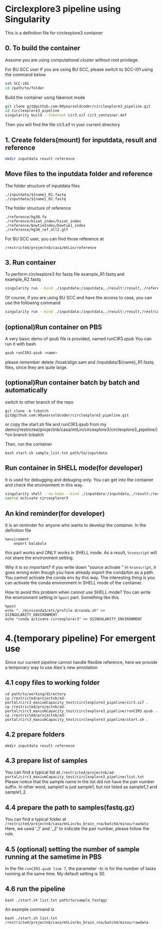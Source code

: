 # Circlexplore3 pipeline using Singularity
This is a definition file for circlexplore3 container

## 0. To build the container
Assume you are using computational cluster without root privilege.

For BU SCC user
    If you are using BU SCC, please switch to SCC-i01 using the command below
```bash
ssh SCC-i01
cd /path/to/folder
```

Build the container using fakeroot mode
```bash
git clone git@github.com:90yearsoldcoder/circlexplore3_pipeline.git
cd circlexplore3_pipeline
singularity build --fakeroot cir3.sif cir3_container.def
```

Then you will find the file cir3.sif in your current directory


## 1. Create folders(mount) for inputdata, result and reference
```bash
mkdir inputdata result reference
```

## Move files to the inputdata folder and reference
The folder structure of inputdata files
```
./inputdata/${name}_R1.fastq
./inputdata/${name}_R2.fastq
```

The folder structure of reference
```
./reference/hg38.fa 
./reference/hisat_index/hisat_index 
./reference/bowtieIndex/bowtie1_index 
./reference/hg38_ref_all2.gtf
```

For BU SCC user, you can find those reference at 
```
/restricted/projectnb/casa/mtLin/reference
```

## 3. Run container
To perform circlexplore3 for fastq file example_R1.fastq and example_R2.fastq
```bash
singularity run --bind ./inputdata:/inputdata,./result:/result,./reference:/reference cir3.sif example
```

Of course, if you are using BU SCC and have the access to casa, you can use the following command
```bash
singularity run --bind ./inputdata:/inputdata,./result:/result,/restricted/projectnb/casa/mtLin/reference:/reference cir3.sif example
```

## (optional)Run container on PBS
A very basic demo of qsub file is provided, named runCIR3.qsub
You can run it with bash
```bash
qsub runCIR3.qsub <name>
```
please remember delete /hisat/align.sam and /inputdata/${name}_R1.fastq files, since they are quite large.

## (optional)Run container batch by batch and automatically
switch to other branch of the repo
```
git clone -b tcbatch git@github.com:90yearsoldcoder/circlexplore3_pipeline.git
```
or
copy the start.sh file and runCIR3.qsub from my demo(/restricted/projectnb/casa/mtLin/circexplore3/circlexplore3_pipeline/) *on branch tcbatch

Then, run the container
```
bash start.sh sample_list.txt path/to/inputdata
```

## Run container in SHELL mode(for developer)
It is used for debugging and debuging only. You can get into the container and check the environment in this way.
```bash
singularity shell --no-home --bind ./inputdata:/inputdata,./result:/result,/restricted/projectnb/casa/mtLin/reference:/reference cir3.sif
source activate circexplorer3
```

## An kind reminder(for developer)
It is an reminder for anyone who wants to develop the container.
In the definition file
```
%enviroment
    export balabala
```
this part works and ONLY works in SHELL mode.
As a result, ```%runscript``` will not share the environment setting.

Why it is so important?
if you write down "source activate <env>" in ```%runscript```, it goes wrong even though you have already export the conda/bin as a path.
You cannot activate the conda env by this way.
The interesting thing is you can activate the conda environment in SHELL mode of the container.

How to avoid this problem when cannot use SHELL mode?
You can write the environment setting in ```%post``` part.
Something like this
```
%post
echo ". /miniconda3/etc/profile.d/conda.sh" >> $SINGULARITY_ENVIRONMENT
echo "conda activate circexplorer3" >> $SINGULARITY_ENVIRONMENT
```

# 4.(temporary pipeline) For emergent use
Since our current pipeline cannot handle flexible reference, here we provide a temporary way to use Alex's new annotation
## 4.1 copy files to working folder
```
cd path/to/working/directory
cp /restricted/projectnb/ad-portal/circ3_maxiumCapacity_test/circlexplore3_pipeline/cir3.sif .
cp /restricted/projectnb/ad-portal/circ3_maxiumCapacity_test/circlexplore3_pipeline/runCIR3.qsub .
cp /restricted/projectnb/ad-portal/circ3_maxiumCapacity_test/circlexplore3_pipeline/start.sh .
```

## 4.2 prepare folders
```
mkdir inputdata result reference
```

## 4.3 prepare list of samples
You can find a typical list at ```/restricted/projectnb/ad-portal/circ3_maxiumCapacity_test/circlexplore3_pipeline/list.txt``` </br>
Please notice that the sample name in the list did not have the pair number suffix. In other word, sample1 is just sample1, but not listed as sample1_1 and sample1_2.

## 4.4 prepare the path to samples(fastq.gz)
You can find a typical folder at ```/restricted/projectnb/casa/mtLin/bu_brain_rna/batch4/minus/rawdata```
Here, we used '_1' and '_2' to indicate the pair number, please follow the rule.

## 4.5 (optional) setting the number of sample running at the sametime in PBS
In the file ```runCIR3.qsub line 7```, the parameter -tc is for the number of tasks running at the same time. My default setting is 30.

## 4.6 run the pipeline
```
bash ./start.sh list.txt path/to/sample_fastqgz
```

An example command is
```
bash ./start.sh list.txt /restricted/projectnb/casa/mtLin/bu_brain_rna/batch4/minus/rawdata
```